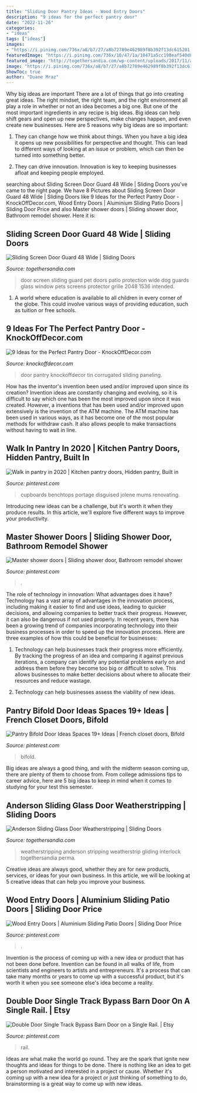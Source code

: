 ```yaml
---
title: "Sliding Door Pantry Ideas - Wood Entry Doors"
description: "9 ideas for the perfect pantry door"
date: "2022-11-26"
categories:
- "ideas"
tags: ["ideas"]
images:
- "https://i.pinimg.com/736x/a8/b7/27/a8b72789e462989f8b392f13dc615201.jpg"
featuredImage: "https://i.pinimg.com/736x/10/47/1a/10471a5cc198eaf540d887fe87fffdd4.jpg"
featured_image: "http://togethersandia.com/wp-content/uploads/2017/11/anderson-sliding-glass-door-weatherstrippinganderson-sliding-glass-door-weatherstripping.jpg"
image: "https://i.pinimg.com/736x/a8/b7/27/a8b72789e462989f8b392f13dc615201.jpg"
ShowToc: true
author: "Duane Mraz"
---
```



Why big ideas are important
There are a lot of things that go into creating great ideas. The right mindset, the right team, and the right environment all play a role in whether or not an idea becomes a big one. But one of the most important ingredients in any recipe is big ideas. Big ideas can help shift gears and open up new perspectives, make changes happen, and even create new businesses. Here are 5 reasons why big ideas are so important: 
1. They can change how we think about things. When you have a big idea it opens up new possibilities for perspective and thought. This can lead to different ways of looking at an issue or problem, which can then be turned into something better. 

2. They can drive innovation. Innovation is key to keeping businesses afloat and keeping people employed.

	

		
searching about Sliding Screen Door Guard 48 Wide | Sliding Doors you've came to the right page. We have 8 Pictures about Sliding Screen Door Guard 48 Wide | Sliding Doors like 9 Ideas for the Perfect Pantry Door - KnockOffDecor.com, Wood Entry Doors | Aluminium Sliding Patio Doors | Sliding Door Price and also Master shower doors | Sliding shower door, Bathroom remodel shower. Here it is:
		
    
## Sliding Screen Door Guard 48 Wide | Sliding Doors

<img loading=lazy src="http://togethersandia.com/wp-content/uploads/2017/10/sliding-screen-door-guard-48-wide1536-x-2048.jpg" onerror="this.onerror=null;this.src='https://tse3.mm.bing.net/th?id=OIP.2Md_tsKS1UFTqhFg-OPDSAHaJ4&amp;pid=15.1';" alt="Sliding Screen Door Guard 48 Wide | Sliding Doors">

_Source: togethersandia.com_

>door screen sliding guard pet doors patio protection wide dog guards glass window pets screens protector grille 2048 1536 intended. 

	

1. A world where education is available to all children in every corner of the globe. This could involve various ways of providing education, such as tuition or free schools. 

    
## 9 Ideas For The Perfect Pantry Door - KnockOffDecor.com

<img loading=lazy src="https://knockoffdecor.com/wp-content/uploads/2016/08/pantrycortin.jpg" onerror="this.onerror=null;this.src='https://tse4.mm.bing.net/th?id=OIP.IEbJCM9tv7xWDC53bIvbMgHaMo&amp;pid=15.1';" alt="9 Ideas for the Perfect Pantry Door - KnockOffDecor.com">

_Source: knockoffdecor.com_

>door pantry knockoffdecor tin corrugated sliding paneling. 

	

How has the inventor's invention been used and/or improved upon since its creation?
Invention ideas are constantly changing and evolving, so it is difficult to say which one has been the most improved upon since it was created. However, a inventions that has been used and/or improved upon extensively is the invention of the ATM machine. The ATM machine has been used in various ways, as it has become one of the most popular methods for withdraw cash. It also allows people to make transactions without having to wait in line.

    
## Walk In Pantry In 2020 | Kitchen Pantry Doors, Hidden Pantry, Built In

<img loading=lazy src="https://i.pinimg.com/736x/a8/b7/27/a8b72789e462989f8b392f13dc615201.jpg" onerror="this.onerror=null;this.src='https://tse3.mm.bing.net/th?id=OIP.UVf8nQuU3_iig3DKI3PdpAHaJ4&amp;pid=15.1';" alt="Walk in pantry in 2020 | Kitchen pantry doors, Hidden pantry, Built in">

_Source: pinterest.com_

>cupboards benchtops portage disguised jolene mums renovating. 

	

Introducing new ideas can be a challenge, but it's worth it when they produce results. In this article, we'll explore five different ways to improve your productivity.

    
## Master Shower Doors | Sliding Shower Door, Bathroom Remodel Shower

<img loading=lazy src="https://i.pinimg.com/736x/10/47/1a/10471a5cc198eaf540d887fe87fffdd4.jpg" onerror="this.onerror=null;this.src='https://tse1.mm.bing.net/th?id=OIP.nfJhGEi4ooogC8OQqhTNogHaJ3&amp;pid=15.1';" alt="Master shower doors | Sliding shower door, Bathroom remodel shower">

_Source: pinterest.com_

>. 

	

The role of technology in innovation: What advantages does it have?
Technology has a vast array of advantages in the innovation process, including making it easier to find and use ideas, leading to quicker decisions, and allowing companies to better track their progress. However, it can also be dangerous if not used properly. In recent years, there has been a growing trend of companies incorporating technology into their business processes in order to speed up the innovation process. Here are three examples of how this could be beneficial for businesses: 
1) Technology can help businesses track their progress more efficiently. By tracking the progress of an idea and comparing it against previous iterations, a company can identify any potential problems early on and address them before they become too big or difficult to solve. This allows businesses to make better decisions about where to allocate their resources and reduce wastage. 

2) Technology can help businesses assess the viability of new ideas.

    
## Pantry Bifold Door Ideas Spaces 19+ Ideas | French Closet Doors, Bifold

<img loading=lazy src="https://i.pinimg.com/736x/6d/37/6b/6d376b307a9d6a1694e0fe0f46885ed9.jpg" onerror="this.onerror=null;this.src='https://tse2.mm.bing.net/th?id=OIP.oOvDSluy8yTUp0m5yB-khAAAAA&amp;pid=15.1';" alt="Pantry Bifold Door Ideas Spaces 19+ Ideas | French closet doors, Bifold">

_Source: pinterest.com_

>bifold. 

	

Big ideas are always a good thing, and with the midterm season coming up, there are plenty of them to choose from. From college admissions tips to career advice, here are 5 big ideas to keep in mind when it comes to studying for your test this semester.

    
## Anderson Sliding Glass Door Weatherstripping | Sliding Doors

<img loading=lazy src="http://togethersandia.com/wp-content/uploads/2017/11/anderson-sliding-glass-door-weatherstrippinganderson-sliding-glass-door-weatherstripping.jpg" onerror="this.onerror=null;this.src='https://tse2.mm.bing.net/th?id=OIP.XM1A-EbXAsjmVVizNHXSAgHaDt&amp;pid=15.1';" alt="Anderson Sliding Glass Door Weatherstripping | Sliding Doors">

_Source: togethersandia.com_

>weatherstripping anderson stripping weatherstrip gliding interlock togethersandia perma. 

	

Creative ideas are always good, whether they are for new products, services, or ideas for your own business. In this article, we will be looking at 5 creative ideas that can help you improve your business.

    
## Wood Entry Doors | Aluminium Sliding Patio Doors | Sliding Door Price

<img loading=lazy src="https://i.pinimg.com/736x/0e/75/cd/0e75cd308d2844d5dba446fd4b3b78bf.jpg" onerror="this.onerror=null;this.src='https://tse3.mm.bing.net/th?id=OIP.rhwJWZVtNKhAleCfEgT_DQHaLg&amp;pid=15.1';" alt="Wood Entry Doors | Aluminium Sliding Patio Doors | Sliding Door Price">

_Source: pinterest.com_

>. 

	

Invention is the process of coming up with a new idea or product that has not been done before. Invention can be found in all walks of life, from scientists and engineers to artists and entrepreneurs. It's a process that can take many months or years to come up with a successful product, but it's worth it when you see someone else's idea become a reality.

    
## Double Door Single Track Bypass Barn Door On A Single Rail. | Etsy

<img loading=lazy src="https://i.pinimg.com/736x/98/9f/c3/989fc39fa999e184693e111e8580aa46.jpg" onerror="this.onerror=null;this.src='https://tse1.mm.bing.net/th?id=OIP.KMTZ9HofyNcnNClLFOJ3TQHaKO&amp;pid=15.1';" alt="Double Door Single Track Bypass Barn Door on a Single Rail. | Etsy">

_Source: pinterest.com_

>rail. 

	

Ideas are what make the world go round. They are the spark that ignite new thoughts and ideas for things to be done. There is nothing like an idea to get a person motivated and interested in a project or cause. Whether it's coming up with a new idea for a project or just thinking of something to do, brainstorming is a great way to come up with new ideas.


